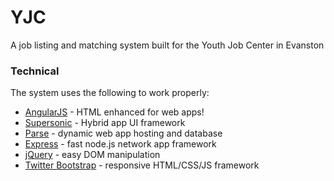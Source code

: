 # YJC

A job listing and matching system built for the Youth Job Center in Evanston


### Technical

The system uses the following to work properly:

* [AngularJS](https://angularjs.org/) - HTML enhanced for web apps!
* [Supersonic](http://www.appgyver.com/supersonic/ui) - Hybrid app UI framework
* [Parse](https://parse.com/) - dynamic web app hosting and database
* [Express](http://expressjs.com/) - fast node.js network app framework
* [jQuery](https://jquery.com/) - easy DOM manipulation
* [Twitter Bootstrap](http://getbootstrap.com/) - responsive HTML/CSS/JS framework